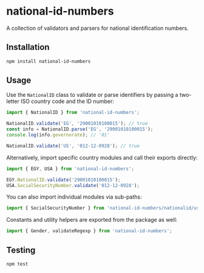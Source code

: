 # national-id-numbers

A collection of validators and parsers for national identification numbers.

## Installation

```bash
npm install national-id-numbers
```

## Usage

Use the `NationalID` class to validate or parse identifiers by passing a
two-letter ISO country code and the ID number:

```javascript
import { NationalID } from 'national-id-numbers';

NationalID.validate('EG', '29001010100015'); // true
const info = NationalID.parse('EG', '29001010100015');
console.log(info.governorate); // '01'

NationalID.validate('US', '012-12-0928'); // true
```

Alternatively, import specific country modules and call their exports
directly:

```javascript
import { EGY, USA } from 'national-id-numbers';

EGY.NationalID.validate('29001010100015');
USA.SocialSecurityNumber.validate('012-12-0928');

```

You can also import individual modules via sub-paths:

```javascript
import { SocialSecurityNumber } from 'national-id-numbers/nationalid/usa/social_security.js';
```

Constants and utility helpers are exported from the package as well:

```javascript
import { Gender, validateRegexp } from 'national-id-numbers';
```

## Testing

```bash
npm test
```

